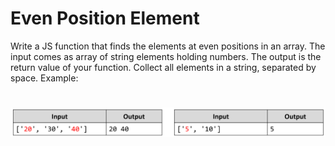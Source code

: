 # Even Position Element
Write a JS function that finds the elements at even positions in an array.
The input comes as array of string elements holding numbers.
The output is the return value of your function. Collect all elements in a string, separated by space.
Example:

# ![Examples](example.png)



